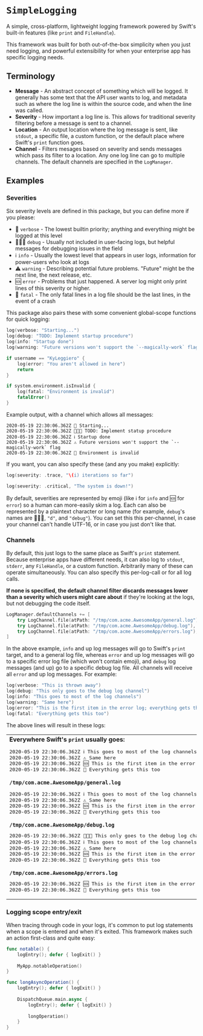 # `SimpleLogging` #

A simple, cross-platform, lightweight logging framework powered by Swift's built-in features (like `print` and `FileHandle`).

This framework was built for both out-of-the-box simplicity when you just need logging, and powerful extensibility for when your enterprise app has specific logging needs.


## Terminology ##

- **Message** - An abstract concept of something which will be logged. It generally has some text that the API user wants to log, and metadata such as where the log line is within the source code, and when the line was called.
- **Severity** - How important a log line is. This allows for traditional severity filtering before a message is sent to a channel. 
- **Location** - An output location where the log message is sent, like `stdout`, a specific file, a custom function, or the default place where Swift's `print` function goes.
- **Channel** - Filters mesages based on severity and sends messages which pass its filter to a location. Any one log line can go to multiple channels. The default channels are specified in the `LogManager`.



## Examples ##

### Severities ###

Six severity levels are defined in this package, but you can define more if you please:

- 💬 `verbose` - The lowest builtin priority; anything and everything might be logged at this level
- 👩🏾‍💻 `debug` - Usually not included in user-facing logs, but helpful messages for debugging issues in the field
- ℹ️ `info` - Usually the lowest level that appears in user logs, information for power-users who look at logs
- ⚠️ `warning` - Describing potential future problems. "Future" might be the next line, the next release, etc.
- 🆘 `error` - Problems that just happened. A server log might only print lines of this severity or higher.
- 🚨 `fatal` - The only fatal lines in a log file should be the last lines, in the event of a crash

This package also pairs these with some convenient global-scope functions for quick logging:

```swift
log(verbose: "Starting...")
log(debug: "TODO: Implement startup procedure")
log(info: "Startup done")
log(warning: "Future versions won't support the `--magically-work` flag")

if username == "KyLeggiero" {
    log(error: "You aren't allowed in here")
    return
}

if system.environment.isInvalid {
    log(fatal: "Environment is invalid")
    fatalError()
}
```

Example output, with a channel which allows all messages:
```plain
2020-05-19 22:30:06.362Z 💬 Starting...
2020-05-19 22:30:06.362Z 👩🏾‍💻 TODO: Implement statup procedure
2020-05-19 22:30:06.362Z ℹ️ Startup done
2020-05-19 22:30:06.362Z ⚠️ Future versions won't support the `--magically-work` flag
2020-05-19 22:30:06.362Z 🚨 Environment is invalid
```


If you want, you can also specify these (and any you make) explicitly:

```swift
log(severity: .trace, "\(i) iterations so far")
```
```swift
log(severity: .critical, "The system is down!")
```

By default, severities are represented by emoji (like ℹ️ for `info` and 🆘 for `error`) so a human can more-easily skim a log. Each can also be represented by a plaintext character or long name (for example, `debug`'s names are 👩🏾‍💻, `"d"`, and `"debug"`). You can set this this per-channel, in case your channel can't handle UTF-16, or in case you just don't like that.


### Channels ###

By default, this just logs to the same place as Swift's `print` statement. Because enterprise apps have different needs, it can also log to `stdout`, `stderr`, any `FileHandle`, or a custom function. Arbitrarily many of these can operate simultaneously. You can also specify this per-log-call or for all log calls.

**If none is specified, the default channel filter discards messages lower than a severity which users might care about** if they're looking at the logs, but not debugging the code itself.

```swift
LogManager.defaultChannels += [
    try LogChannel.file(atPath: "/tmp/com.acme.AwesomeApp/general.log"), name: "General Log File"),
    try LogChannel.file(atPath: "/tmp/com.acme.AwesomeApp/debug.log"), name: "Debug Log File", lowestAllowedSeverity: .debug),
    try LogChannel.file(atPath: "/tmp/com.acme.AwesomeApp/errors.log"), name: "Error Log File", lowestAllowedSeverity: .error, logSeverityNameStyle: .short),
]
```

In the above example, `info` and up log messages will go to Swift's `print` target, and to a general log file, whereas `error` and up log messages will go to a specific error log file (which won't contain emoji), and `debug` log messages (and up) go to a specific debug log file. All channels will receive all `error` and up log messages. For example:

```swift
log(verbose: "This is thrown away")
log(debug: "This only goes to the debug log channel")
log(info: "This goes to most of the log channels")
log(warning: "Same here")
log(error: "This is the first item in the error log; everything gets this")
log(fatal: "Everything gets this too")
```

The above lines will result in these logs:

<table><tbody>

<tr><td>
<strong>Everywhere Swift's <code>print</code> usually goes:</strong>
<pre>
2020-05-19 22:30:06.362Z ℹ️ This goes to most of the log channels
2020-05-19 22:30:06.362Z ⚠️ Same here
2020-05-19 22:30:06.362Z 🆘 This is the first item in the error log; everything gets this
2020-05-19 22:30:06.362Z 🚨 Everything gets this too
</pre>
</td></tr>

<tr><td>
<strong><code>/tmp/com.acme.AwesomeApp/general.log</code></strong>
<pre>
2020-05-19 22:30:06.362Z ℹ️ This goes to most of the log channels
2020-05-19 22:30:06.362Z ⚠️ Same here
2020-05-19 22:30:06.362Z 🆘 This is the first item in the error log; everything gets this
2020-05-19 22:30:06.362Z 🚨 Everything gets this too
</pre>
</td></tr>

<tr><td>
<strong><code>/tmp/com.acme.AwesomeApp/debug.log</code></strong>
<pre>
2020-05-19 22:30:06.362Z 👩🏾‍💻 This only goes to the debug log channel
2020-05-19 22:30:06.362Z ℹ️ This goes to most of the log channels
2020-05-19 22:30:06.362Z ⚠️ Same here
2020-05-19 22:30:06.362Z 🆘 This is the first item in the error log; everything gets this
2020-05-19 22:30:06.362Z 🚨 Everything gets this too
</pre>
</td></tr>

<tr><td>
<strong><code>/tmp/com.acme.AwesomeApp/errors.log</code></strong>
<pre>
2020-05-19 22:30:06.362Z 🆘 This is the first item in the error log; everything gets this
2020-05-19 22:30:06.362Z 🚨 Everything gets this too
</pre>
</td></tr>

</tbody></table>


### Logging scope entry/exit ###

When tracing through code in your logs, it's common to put log statements when a scope is entered and when it's exited. This framework makes such an action first-class and quite easy:

```swift
func notable() {
    logEntry(); defer { logExit() }
    
    MyApp.notableOperation()
}
```

```swift
func longAsyncOperation() {
    logEntry(); defer { logExit() }
    
    DispatchQueue.main.async {
        logEntry(); defer { logExit() }
        
        longOperation()
    }
}
```
